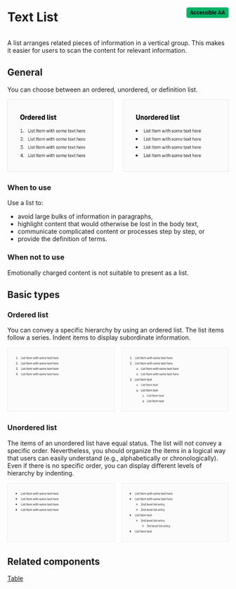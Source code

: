 <div style="display: inline-flex; align-items: center; justify-content: space-between; width: 100%;">
    <h1>Text List</h1>
    <img src="assets/aa.png" alt="Accessible AA" />
</div>

A list arranges related pieces of information in a vertical group. This makes it easier for users to scan the content for relevant information.

## General

You can choose between an ordered, unordered, or definition list.

![Image Name](assets/3_components/text-list/text-list-general.png)

### When to use

Use a list to:

- avoid large bulks of information in paragraphs,
- highlight content that would otherwise be lost in the body text,
- communicate complicated content or processes step by step, or
- provide the definition of terms.

### When not to use

Emotionally charged content is not suitable to present as a list.

## Basic types

### Ordered list

You can convey a specific hierarchy by using an ordered list. The list items follow a series. Indent items to display subordinate information.

![Image Name](assets/3_components/text-list/text-list-detail-ordered.png)

### Unordered list

The items of an unordered list have equal status. The list will not convey a specific order. Nevertheless, you should organize the items in a logical way that users can easily understand (e.g., alphabetically or chronologically). Even if there is no specific order, you can display different levels of hierarchy by indenting.

![Image Name](assets/3_components/text-list/text-list-detail-unordered.png)

## Related components

[Table](?path=/usage/components-table--standard)
